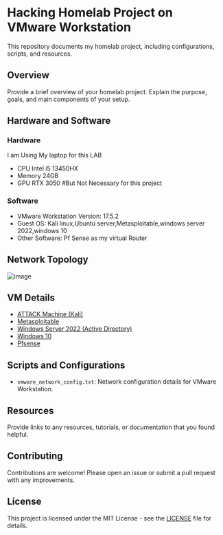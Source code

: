 # Hacking Homelab Project on VMware Workstation

This repository documents my homelab project, including configurations, scripts, and resources.

## Overview

Provide a brief overview of your homelab project. Explain the purpose, goals, and main components of your setup.

## Hardware and Software

### Hardware
I am Using My laptop for this LAB
- CPU Intel i5 13450HX
- Memory 24GB
- GPU RTX 3050 #But Not Necessary for this project

### Software
- VMware Workstation Version: 17.5.2
- Guest OS: Kali linux,Ubuntu server,Metasploitable,windows server 2022,windows 10
- Other Software: Pf Sense as my virtual Router

## Network Topology

![image](https://github.com/badcaptianela/Hacking-Homelab/assets/132641670/1ac7144d-1b4b-4082-9c53-52d04a73156a)


## VM Details

- [ATTACK Machine (Kali)](docs/kali-vm.md)
- [Metasploitable](docs/metasploitable-vm.md)
- [Windows Server 2022 (Active Directory)](docs/windows-server-2022-vm.md)
- [Windows 10](docs/windows-10-vm.md)
- [Pfsense](docs/pfsense-vm.md)

## Scripts and Configurations

- `vmware_network_config.txt`: Network configuration details for VMware Workstation.

## Resources

Provide links to any resources, tutorials, or documentation that you found helpful.

## Contributing

Contributions are welcome! Please open an issue or submit a pull request with any improvements.

## License

This project is licensed under the MIT License - see the [LICENSE](LICENSE) file for details.
